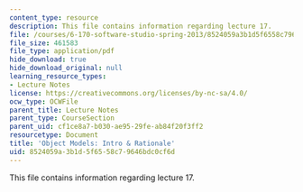 ```yaml
---
content_type: resource
description: This file contains information regarding lecture 17.
file: /courses/6-170-software-studio-spring-2013/8524059a3b1d5f6558c79646bdc0cf6d_MIT6_170S13_17-objt-mdl-rtnl.pdf
file_size: 461583
file_type: application/pdf
hide_download: true
hide_download_original: null
learning_resource_types:
- Lecture Notes
license: https://creativecommons.org/licenses/by-nc-sa/4.0/
ocw_type: OCWFile
parent_title: Lecture Notes
parent_type: CourseSection
parent_uid: cf1ce8a7-b030-ae95-29fe-ab84f20f3ff2
resourcetype: Document
title: 'Object Models: Intro & Rationale'
uid: 8524059a-3b1d-5f65-58c7-9646bdc0cf6d
---
```

This file contains information regarding lecture 17.